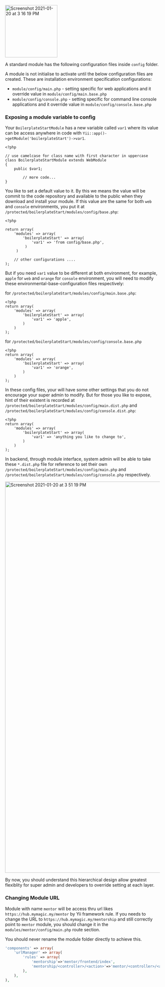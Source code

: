 <img width="170" alt="Screenshot 2021-01-20 at 3 16 19 PM" src="https://user-images.githubusercontent.com/5336690/105140715-10e78480-5b33-11eb-999f-2c5975e5692b.png">

A standard module has the following configuration files inside `config` folder.

A module is not initialise to activate until the below configuration files are created. These are installation environment specification configurations:
  * `module/config/main.php` - setting specific for web applications and it override value in `module/config/main.base.php`
  * `module/config/console.php` - setting specific for command line console applications and it override value in `module/config/console.base.php`

### Exposing a module variable to config
Your `BoilerplateStartModule` has a new variable called `var1` where its value can be access anywhere in code with `Yii::app()->getModule('boilerplateStart')->var1`.
```
<?php

// use camelcase for class name with first character in uppercase
class BoilerplateStartModule extends WebModule
{
	public $var1;

        // more code...
}
```

You like to set a default value to it. By this we means the value will be commit to the code repository and available to the public when they download and install your module. If this value are the same for both `web` and `console` environments, you put it at `/protected/boilerplateStart/modules/config/base.php`:
```
<?php

return array(
    'modules' => array(
        'boilerplateStart' => array(
            'var1' => 'from config/base.php',
         )
     )

    // other configurations ....
);
```

But if you need `var1` value to be different at both environment, for example, `apple` for `web` and `orange` for `console` environment, you will need to modify these environmental-base-configuration files respectively:

for `/protected/boilerplateStart/modules/config/main.base.php`:
```
<?php
return array(
	'modules' => array(
		'boilerplateStart' => array(
			'var1' => 'apple',
		)
	)
);
```

for `/protected/boilerplateStart/modules/config/console.base.php`
```
<?php
return array(
	'modules' => array(
		'boilerplateStart' => array(
			'var1' => 'orange',
		)
	)
);
```

In these config files, your will have some other settings that you do not encourage your super admin to modify. But for those you like to expose, hint of their existent is recorded at `/protected/boilerplateStart/modules/config/main.dist.php` and `/protected/boilerplateStart/modules/config/console.dist.php`:

```
<?php
return array(
	'modules' => array(
		'boilerplateStart' => array(
			'var1' => 'anything you like to change to',
		)
	)
);
```

In backend, through module interface, system admin will be able to take these `*.dist.php` file for reference to set their own `/protected/boilerplateStart/modules/config/main.php` and `/protected/boilerplateStart/modules/config/console.php` respectively.

<img width="1271" alt="Screenshot 2021-01-20 at 3 51 19 PM" src="https://user-images.githubusercontent.com/5336690/105143955-835a6380-5b37-11eb-9735-a0c5f0f1d194.png">

By now, you should understand this hierarchical design allow greatest flexiblity for super admin and developers to override setting at each layer.

### Changing Module URL
Module with name `mentor` will be access thru url likes `https://hub.mymagic.my/mentor` by Yii framework rule. If you needs to change the URL to `https://hub.mymagic.my/mentorship` and still correctly point to `mentor` module, you should change it in the `modules/mentor/config/main.php` route section.

You should never rename the module folder directly to achieve this. 

``` php
'components' => array(
    'urlManager' => array(
        'rules' => array(
            'mentorship'=>'mentor/frontend/index',
            'mentorship/<controller>/<action>'=>'mentor/<controller>/<action>/*',
        ),
    ),
),
```